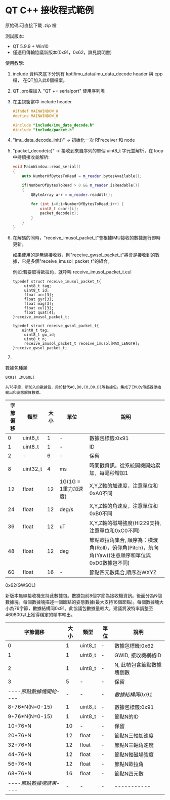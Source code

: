 # QT C++ 接收程式範例

原始碼:可直接下載 .zip 檔

測試版本:

- QT 5.9.9 + Win10
- 僅適用傳輸協議新版本(0x91，0x62，詳見說明書)

使用教學:

1. include 資料夾底下分別有 kptl/imu_data/imu_data_decode header 與 cpp 檔，
    在QT加入此6個檔案。

2. QT .pro檔加入 "QT += serialport" 使用序列埠 

3. 在主視窗當中 include header
	```C++
	#ifndef MAINWINDOW_H
	#define MAINWINDOW_H
    
   #include "include/imu_data_decode.h"
   #include "include/packet.h"
   ```
   
4. "imu_data_decode_init()" -> 初始化一次 RFreceiver 和 node

5.  "packet_decode(c)" -> 接收到來自序列的單個 uint8_t 字元並解析，在 loop 中持續接收並解析:

    ```C++
    void MainWindow::read_serial()
    {
        auto NumberOfBytesToRead = m_reader.bytesAvailable();

        if(NumberOfBytesToRead > 0 && m_reader.isReadable())
        {
            QByteArray arr = m_reader.readAll();

            for (int i=0;i<NumberOfBytesToRead;i++) {
                uint8_t c=arr[i];
                packet_decode(c);
            }
        }
    }
    ```
    
6. 在解碼的同時，"receive_imusol_packet_t"會根據IMU接收的數據進行即時更新。
   
   如果使用的是無線接收器，則"receive_gwsol_packet_t"將會是接收到的數據，它是多個"receive_imusol_packet_t"的組合。

   例如:若要取得歐拉角，就呼叫 receive_imusol_packet_t.eul
   
   ```
   typedef struct receive_imusol_packet_t{
    	uint8_t tag;
    	uint8_t id;
    	float acc[3];
    	float gyr[3];
    	float mag[3];
    	float eul[3];
    	float quat[4];
   }receive_imusol_packet_t;
   
   typedef struct receive_gwsol_packet_t{
       uint8_t tag;
    	uint8_t gw_id;
    	uint8_t n;
    	receive_imusol_packet_t receive_imusol[MAX_LENGTH];
   }receive_gwsol_packet_t;
   ```
   
   




7. 
數據包種類

    0X91( IMUSOL)

    共76字節，新加入的數據包，用於替代A0,B0,C0,D0,D1等數據包。集成了IMU的傳感器原始輸出和姿態解算數據。

   | 字節偏移 | 類型     | 大小 | 單位                 | 說明                                                         |
   | -------- | -------- | ---- | -------------------- | ------------------------------------------------------------ |
   | 0        | uint8_t  | 1    | -                    | 數據包標籤:0x91                                              |
   | 1        | uint8_t  | 1    | -                    | ID                                                           |
   | 2        | -        | 6    | -                    | 保留                                                         |
   | 8        | uint32_t | 4    | ms                   | 時間戳資訊，從系統開機開始累加，每毫秒增加1                  |
   | 12       | float    | 12   | 1G(1G = 1重力加速度) | X,Y,Z軸的加速度，注意單位和0xA0不同                          |
   | 24       | float    | 12   | deg/s                | X,Y,Z軸的角速度，注意單位和0xB0不同                          |
   | 36       | float    | 12   | uT                   | X,Y,Z軸的磁場強度(HI229支持,注意單位和0xC0不同)              |
   | 48       | float    | 12   | deg                  | 節點歐拉角集合, 順序為：橫滾角(Roll)，俯仰角(Pitch)，航向角(Yaw)(注意順序和單位與0xD0數據包不同) |
   | 60       | float    | 16   | -                    | 節點四元數集合,順序為WXYZ                                    |

   0x62(GWSOL)

   新版本無線接收機支持此數據包。數據包前8個字節為接收機資訊。後面分為N個數據塊。每個數據塊描述一個節點的姿態數據(最大支持16個節點)。每個數據塊大小為76字節，數據結構同0x91。此協議包數據量較大，建議將波特率調整至460800以上獲得穩定的幀率輸出。

   | 字節偏移                 | 大小 | 類型    | 單位 | 說明                      |
   | ------------------------ | ---- | ------- | ---- | ------------------------- |
   | 0                        | 1    | uint8_t | -    | 數據包標籤:0x62           |
   | 1                        | 1    | uint8_t | -    | GWID, 接收機網絡ID        |
   | 2                        | 1    | uint8_t | -    | N, 此幀包含節點數據塊個數 |
   | 3                        | 5    | -       | -    | 保留                      |
   | *----節點數據塊開始----* | -    | -       | -    | *數據結構同0x91*          |
   | 8+76*N(N=0-15)           | 1    | uint8_t | -    | 數據包標籤:0x91           |
   | 9+76*N(N=0-15)           | 1    | uint8_t | -    | 節點N的ID                 |
   | 10+76*N                  | 10   | -       | -    | 保留                      |
   | 20+76*N                  | 12   | float   | -    | 節點N三軸加速度           |
   | 32+76*N                  | 12   | float   | -    | 節點N三軸角速度           |
   | 44+76*N                  | 12   | float   | -    | 節點N軸磁場強度           |
   | 56+76*N                  | 12   | float   | -    | 節點N歐拉角               |
   | 68+76*N                  | 16   | float   | -    | 節點N四元數               |
   | *----節點數據塊結束----* | -    | -       | -    | -----------               |
   